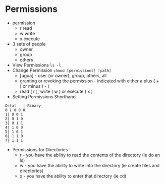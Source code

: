 # Permissions
* permission
    * r read 
    * w write 
    * x execute 
* 3 sets of people
    * owner
    * group 
    * others 
* View Permissions  `ls -l `
* Change Permission `chmod [permissions] [path]`  
    * [ugoa] - user (or owner), group, others, all
    *  granting or revoking the permission - indicated with either a plus ( + ) or minus ( - )
    * read ( r ), write ( w ) or execute ( x )
* Setting Permissions Shorthand
 

```table
Octal	| Binary
0 | 0 0 0
1| 0 0 1
2| 0 1 0
3| 0 1 1
4| 1 0 0
5| 1 0 1
6| 1 1 0
7| 1 1 1
```
* Permissions for Directories
    * r - you have the ability to read the contents of the directory (ie do an ls)
    * w - you have the ability to write into the directory (ie create files and directories)
    * x - you have the ability to enter that directory (ie cd)
